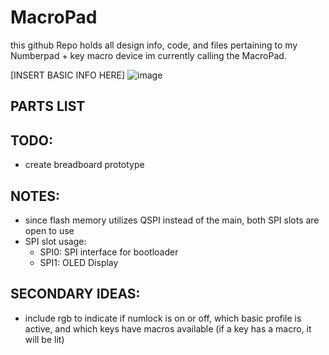 # MacroPad

this github Repo holds all design info, code, and files pertaining to my Numberpad + key macro device im currently calling the MacroPad. 

[INSERT BASIC INFO HERE]
![image](https://github.com/user-attachments/assets/0c653a97-d454-48dd-b54b-8fcd71780e4e)



## PARTS LIST

## TODO:
- create breadboard prototype

## NOTES:
- since flash memory utilizes QSPI instead of the main, both SPI slots are open to use
- SPI slot usage:
    * SPI0: SPI interface for bootloader
    * SPI1: OLED Display

## SECONDARY IDEAS:
- include rgb to indicate if numlock is on or off, which basic profile is active, and which keys have macros available (if a key has a macro, it will be lit)
